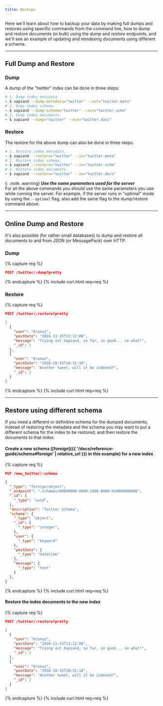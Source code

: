 ```yaml
---
title: Backups
---
```


Here we'll learn about how to backup your data by making full dumps and restores
using specific commands from the command line, how to dump and restore documents
(in bulk) using the _dump_ and _restore_ endpoints, and we'll see an example
of updating and reindexing documents using different a schema.

---

## Full Dump and Restore

### Dump

A dump of the "twitter" index can be done in three steps:

```sh
# 1. Dump index metadata.
~ $ xapiand --dump-metadata="twitter" --out="twitter.meta"
# 2. Dump index schema.
~ $ xapiand --dump-schema="twitter" --out="twitter.schm"
# 3. Dump index documents.
~ $ xapiand --dump="twitter" --out="twitter.docs"
```

### Restore

The restore for the above dump can also be done in three steps:

```sh
# 1. Restore index metadata.
~ $ xapiand --restore="twitter" --in="twitter.meta"
# 2. Restore index schema.
~ $ xapiand --restore="twitter" --in="twitter.schm"
# 3. Restore index documents.
~ $ xapiand --restore="twitter" --in="twitter.docs"
```

{: .note .warning}
**_Use the same parameters used for the server_**<br>
For all the above commands you _should_ use the same parameters you use while
running the server. For example, if the server runs in "optimal" mode by using
the `--optimal` flag, also add the same flag to the dump/restore command above.

---

## Online Dump and Restore

It's also possible (for rather small databases) to dump and restore all
documents to and from JSON (or MessagePack) over HTTP.

### Dump

{% capture req %}
```json
POST /twitter/:dump?pretty
```
{% endcapture %}
{% include curl.html req=req %}

### Restore

{% capture req %}
```json
POST /twitter/:restore?pretty

[
  {
    "user": "Kronuz",
    "postDate": "2016-11-15T13:12:00",
    "message": "Trying out Xapiand, so far, so good... so what!",
    "_id": 1
  },
  {
    "user": "Kronuz",
    "postDate": "2016-10-15T10:31:18",
    "message": "Another tweet, will it be indexed?",
    "_id": 2
  }
]
```
{% endcapture %}
{% include curl.html req=req %}

---

## Restore using different schema

If you need a different or definitive schema for the dumped documents, instead
of restoring the metadata and the schema you may want to put a different schema
for the index to be restored; and then restore the documents to that index:

#### Create a new schema ([foreign]({{ '/docs/reference-guide/schema#foreign' | relative_url }}) in this example) for a new index

{% capture req %}
```json
PUT /new_twitter/:schema

{
  "_type": "foreign/object",
  "_endpoint": ".schemas/00000000-0000-1000-8000-010000000000",
  "_id": {
    "_type": "uuid",
  },
  "description": "Twitter Schema",
  "schema": {
    "_type": "object",
    "_id": {
      "_type": "integer",
    },
    "user": {
      "_type": "keyword"
    },
    "postDate": {
      "_type": "datetime"
    },
    "message": {
      "_type": "text"
    }
  },
}
```
{% endcapture %}
{% include curl.html req=req %}

#### Restore the index documents to the new index

{% capture req %}
```json
POST /twitter/:restore?pretty

[
  {
    "user": "Kronuz",
    "postDate": "2016-11-15T13:12:00",
    "message": "Trying out Xapiand, so far, so good... so what!",
    "_id": 1
  },
  {
    "user": "Kronuz",
    "postDate": "2016-10-15T10:31:18",
    "message": "Another tweet, will it be indexed?",
    "_id": 2
  }
]
```
{% endcapture %}
{% include curl.html req=req %}
